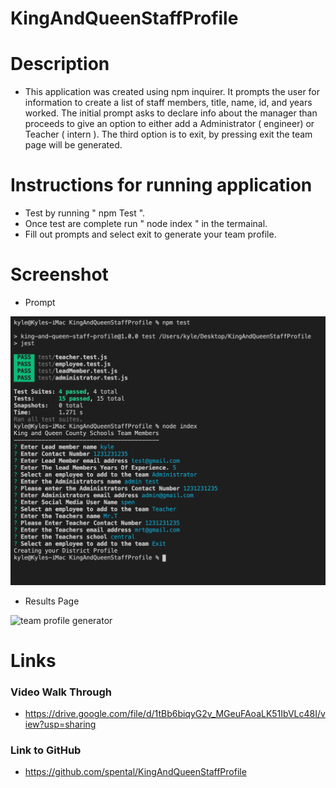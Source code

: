 # KingAndQueenStaffProfile

# Description

- This application was created using npm inquirer. It prompts the user for information to create a list of staff members, title, name, id, and years worked. The initial prompt asks to declare info about the manager than proceeds to give an option to either add a Administrator ( engineer) or Teacher ( intern ). The third option is to exit, by pressing exit the team page will be generated. 


# Instructions for running application

- Test by running " npm Test ".
- Once test are complete run " node index " in the termainal.   
- Fill out prompts and select exit to generate your team profile. 

# Screenshot
- Prompt

<img alt="team profile generator" src= "https://github.com/spental/KingAndQueenStaffProfile/blob/main/assets/images/test.png?raw=true" >

- Results Page

<img alt="team profile generator" src= "https://github.com/spental/KingAndQueenStaffProfile/blob/main/assets/images/generatedTeamPage.png?raw=true" >
  

# Links

### Video Walk Through

- https://drive.google.com/file/d/1tBb6biqyG2v_MGeuFAoaLK51IbVLc48I/view?usp=sharing

### Link to GitHub

- https://github.com/spental/KingAndQueenStaffProfile

